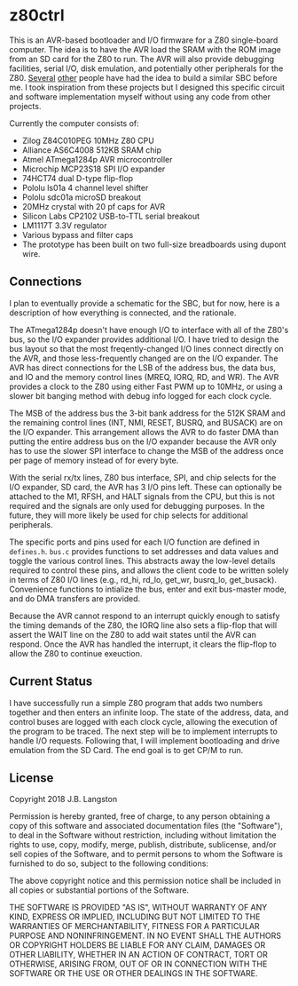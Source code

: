# z80ctrl

This is an AVR-based bootloader and I/O firmware for a Z80 single-board computer.  The idea is to have the AVR load the SRAM with the ROM image from an SD card for the Z80 to run. The AVR will also provide debugging facilities, serial I/O, disk emulation, and potentially other peripherals for the Z80.  [Several](https://hackaday.io/project/7354-zaviour-board-avrz80-hybrid) [other](http://benryves.com/journal/3662496) people have had the idea to build a similar SBC before me. I took inspiration from these projects but I designed this specific circuit and software implementation myself without using any code from other projects.

Currently the computer consists of:

- Zilog Z84C010PEG 10MHz Z80 CPU
- Alliance AS6C4008 512KB SRAM chip
- Atmel ATmega1284p AVR microcontroller
- Microchip MCP23S18 SPI I/O expander
- 74HCT74 dual D-type flip-flop
- Pololu ls01a 4 channel level shifter
- Pololu sdc01a microSD breakout
- 20MHz crystal with 20 pf caps for AVR
- Silicon Labs CP2102 USB-to-TTL serial breakout
- LM1117T 3.3V regulator
- Various bypass and filter caps
- The prototype has been built on two full-size breadboards using dupont wire.

## Connections

I plan to eventually provide a schematic for the SBC, but for now, here is a description of how everything is connected, and the rationale.

The ATmega1284p doesn't have enough I/O to interface with all of the Z80's bus, so the I/O expander provides additional I/O.  I have tried to design the bus layout so that the most freqently-changed I/O lines connect directly on the AVR, and those less-frequently changed are on the I/O expander.  The AVR has direct connections for the LSB of the address bus, the data bus, and IO and the memory control lines (MREQ, IORQ, RD, and WR).  The AVR provides a clock to the Z80 using either Fast PWM up to 10MHz, or using a slower bit banging method with debug info logged for each clock cycle.

The MSB of the address bus the 3-bit bank address for the 512K SRAM and the remaining control lines (INT, NMI, RESET, BUSRQ, and BUSACK) are on the I/O expander. This arrangement allows the AVR to do faster DMA than putting the entire address bus on the I/O expander because the AVR only has to use the slower SPI interface to change the MSB of the address once per page of memory instead of for every byte. 

With the serial rx/tx lines, Z80 bus interface, SPI, and chip selects for the I/O expander, SD card, the AVR has 3 I/O pins left.  These can optionally be attached to the M1, RFSH, and HALT signals from the CPU, but this is not required and the signals are only used for debugging purposes.  In the future, they will more likely be used for chip selects for additional peripherals.

The specific ports and pins used for each I/O function are defined in `defines.h`.  `bus.c` provides functions to set addresses and data values and toggle the various control lines. This abstracts away the low-level details required to control these pins, and allows the client code to be written solely in terms of Z80 I/O lines (e.g., rd_hi, rd_lo, get_wr, busrq_lo, get_busack).  Convenience functions to intialize the bus, enter and exit bus-master mode, and do DMA transfers are provided.

Because the AVR cannot respond to an interrupt quickly enough to satisfy the timing demands of the Z80, the IORQ line also sets a flip-flop that will assert the WAIT line on the Z80 to add wait states until the AVR can respond.  Once the AVR has handled the interrupt, it clears the flip-flop to allow the Z80 to continue exeuction.

## Current Status

I have successfully run a simple Z80 program that adds two numbers together and then enters an infinite loop.  The state of the address, data, and control buses are logged with each clock cycle, allowing the execution of the program to be traced. The next step will be to implement interrupts to handle I/O requests. Following that, I will implement bootloading and drive emulation from the SD Card.  The end goal is to get CP/M to run.

## License

Copyright 2018 J.B. Langston

Permission is hereby granted, free of charge, to any person obtaining a copy of this software and associated documentation files (the "Software"), to deal in the Software without restriction, including without limitation the rights to use, copy, modify, merge, publish, distribute, sublicense, and/or sell copies of the Software, and to permit persons to whom the Software is furnished to do so, subject to the following conditions:

The above copyright notice and this permission notice shall be included in all copies or substantial portions of the Software.

THE SOFTWARE IS PROVIDED "AS IS", WITHOUT WARRANTY OF ANY KIND, EXPRESS OR IMPLIED, INCLUDING BUT NOT LIMITED TO THE WARRANTIES OF MERCHANTABILITY, FITNESS FOR A PARTICULAR PURPOSE AND NONINFRINGEMENT. IN NO EVENT SHALL THE AUTHORS OR COPYRIGHT HOLDERS BE LIABLE FOR ANY CLAIM, DAMAGES OR OTHER LIABILITY, WHETHER IN AN ACTION OF CONTRACT, TORT OR OTHERWISE, ARISING FROM, OUT OF OR IN CONNECTION WITH THE SOFTWARE OR THE USE OR OTHER DEALINGS IN THE SOFTWARE.
